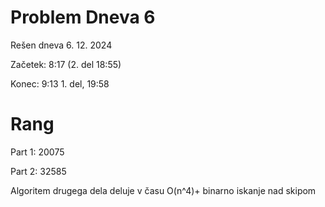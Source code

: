 # Problem Dneva 6

Rešen dneva 6. 12. 2024

Začetek: 8:17 (2. del 18:55)

Konec: 9:13 1. del, 19:58

# Rang

Part 1: 20075

Part 2: 32585

Algoritem drugega dela deluje v času O(n^4)+ binarno iskanje nad skipom